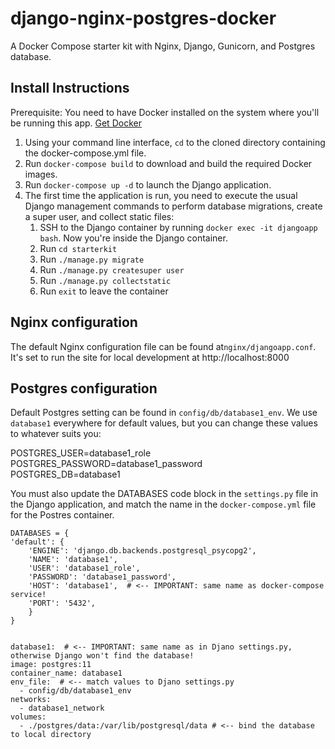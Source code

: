# django-nginx-postgres-docker
A Docker Compose starter kit with Nginx, Django, Gunicorn, and Postgres database.

## Install Instructions
Prerequisite: You need to have Docker installed on the system where you'll be running this app. [Get Docker](https://docs.docker.com/install/)

1. Using your command line interface, `cd` to the cloned directory containing the docker-compose.yml file.
2. Run `docker-compose build` to download and build the required Docker images.
3. Run `docker-compose up -d` to launch the Django application.
4. The first time the application is run, you need to execute the usual Django management commands to perform database migrations, create a super user, and collect static files:
    1. SSH to the Django container by running `docker exec -it djangoapp bash`. Now you're inside the Django container.
    2. Run `cd starterkit`
    3. Run `./manage.py migrate`
    4. Run `./manage.py createsuper user`
    5. Run `./manage.py collectstatic`
    6. Run `exit` to leave the container

## Nginx configuration
The default Nginx configuration file can be found at`nginx/djangoapp.conf`.  It's set to run the site for local development at http://localhost:8000

## Postgres configuration
Default Postgres setting can be found in `config/db/database1_env`. We use `database1` everywhere for default values, but you can change these values to whatever suits you:

POSTGRES_USER=database1_role  
POSTGRES_PASSWORD=database1_password  
POSTGRES_DB=database1

You must also update the DATABASES code block in the `settings.py` file in the Django application, and match the name in the `docker-compose.yml` file for the Postres container.

    DATABASES = {
    'default': {
        'ENGINE': 'django.db.backends.postgresql_psycopg2',
        'NAME': 'database1',
        'USER': 'database1_role',
        'PASSWORD': 'database1_password',
        'HOST': 'database1',  # <-- IMPORTANT: same name as docker-compose service!
        'PORT': '5432',
        }
    }


    database1:  # <-- IMPORTANT: same name as in Djano settings.py, otherwise Django won't find the database!
    image: postgres:11
    container_name: database1
    env_file:  # <-- match values to Djano settings.py
      - config/db/database1_env
    networks:
      - database1_network  
    volumes:
      - ./postgres/data:/var/lib/postgresql/data # <-- bind the database to local directory


